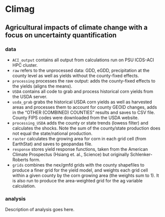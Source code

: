 # Climag

## Agricultural impacts of climate change with a focus on uncertainty quantification

### data
- `ACI_output` contains all output from calculations run on PSU ICDS-ACI HPC cluster.
 - `raw` refers to the unprocessed data: GDD, eGDD, precipitation at the county level as well as yields without the county-fixed effects.  
 - `processing` processes the raw output: adds the county-fixed effects to the yields (aligns the means).
- `USDA` contains all code to grab and process historical corn yields from the USDA server.
 - `usda_grab` grabs the historical USDA corn yields as well as harvested areas and processes them to account for county GEOID changes, adds in the “OTHER (COMBINED) COUNTIES” results and saves to CSV file. County FIPS codes were downloaded from the USDA website.
 - `processing_USDA` adds the county or state trends (lowess filter) and calculates the shocks. Note the sum of the county/state production does not equal the state/national production.
- `raster` calculates the growing area for corn in each grid cell (from EarthStat) and saves to geopandas file.
- `response` stores yield response functions, taken from the American Climate Prospectus (Hsiang et. al., Science) but originally Schlenker-Roberts form.
- `grids` combines the nex/gmfd grids with the county shapefiles to produce a finer grid for the yield model, and weights each grid cell within a given county by the corn growing area (the weights sum to 1). It is also run to produce the area-weighted grid for the ag variable calculation.

### analysis
Description of analysis goes here.
